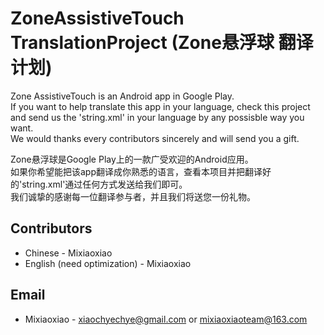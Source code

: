 ZoneAssistiveTouch TranslationProject (Zone悬浮球 翻译计划)
===============

Zone AssistiveTouch is an Android app in Google Play.  
If you want to help translate this app in your language, check this project and send us the 'string.xml' in your language by any possisble way you want.  
We would thanks every contributors sincerely and will send you a gift.  

Zone悬浮球是Google Play上的一款广受欢迎的Android应用。  
如果你希望能把该app翻译成你熟悉的语言，查看本项目并把翻译好的'string.xml'通过任何方式发送给我们即可。  
我们诚挚的感谢每一位翻译参与者，并且我们将送您一份礼物。  
 

Contributors
-----------

* Chinese - Mixiaoxiao 
* English (need optimization) - Mixiaoxiao 


Email
------------

* Mixiaoxiao - <xiaochyechye@gmail.com> or <mixiaoxiaoteam@163.com>

